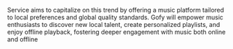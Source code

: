 Service aims to capitalize on this trend by offering a music platform tailored to local preferences and global quality standards.
Gofy will empower music enthusiasts to discover new local talent, create personalized playlists, and enjoy offline playback, fostering deeper engagement with music both online and offline 